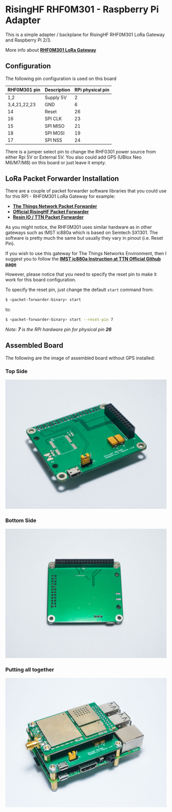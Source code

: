 # RisingHF RHF0M301 - Raspberry Pi Adapter

This is a simple adapter / backplane for RisingHF RHF0M301 LoRa Gateway and Raspberry Pi 2/3. 

More info about [**RHF0M301 LoRa Gateway**](http://www.risinghf.com/product/rhf0m301/?lang=en)<br>

## Configuration

The following pin configuration is used on this board

RHF0M301 pin    | Description   | RPi physical pin
----------------|---------------|-----------------
1,2             | Supply 5V     | 2
3,4,21,22,23    | GND           | 6
14              | Reset         | 26
16              | SPI CLK       | 23
15              | SPI MISO      | 21
18              | SPI MOSI      | 19
17              | SPI NSS       | 24

There is a jumper select pin to change the RHF0301 power source from either Rpi 5V or External 5V. You also could add GPS (UBlox Neo M6/M7/M8) on this board or just leave it empty.

## LoRa Packet Forwarder Installation

There are a couple of packet forwarder software libraries that you could use for this RPI - RHF0M301 LoRa Gateway for example:
* [**The Things Network Packet Forwarder**](https://github.com/TheThingsNetwork/packet_forwarder)<br>
* [**Official RisingHF Packet Forwarder**](https://github.com/risinghf/packet_forwarder)<br>
* [**Resin IO / TTN Packet Forwarder**](https://github.com/jpmeijers/ttn-resin-gateway-rpi)<br>

As you might notice, the RHF0M301 uses similar hardware as in other gateways such as IMST ic880a which is based on Semtech SX1301. The software is pretty much the same but usually they vary in pinout (i.e. Reset Pin).

If you wish to use this gateway for The Things Networks Environment, then I suggest you to follow the [**IMST ic880a Instruction at TTN Official Github page**](https://github.com/TheThingsNetwork/packet_forwarder/blob/master/docs/INSTALL_INSTRUCTIONS/IMST_RPI.md)<br>

However, please notice that you need to specify the reset pin to make it work for this board configuration.

To specify the reset pin, just change the default `start` command from:
```bash
$ <packet-forwarder-binary> start
```
to:
```bash
$ <packet-forwarder-binary> start --reset-pin 7
```
_Note: **7** is the RPi hardware pin for physical pin **26**_

## Assembled Board
The following are the image of assembled board without GPS installed:

### Top Side
![Assembled Board - Top](/images/rhf0m301-pi-adapter_1.jpg)

### Bottom Side
![Assembled Board - Bottom](/images/rhf0m301-pi-adapter_2.jpg)

### Putting all together
![Putting all together](/images/rhf0m301-pi-gateway_assembled.jpg)
